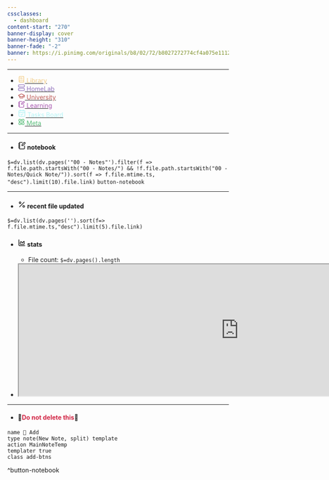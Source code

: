 ```yaml
---
cssclasses:
  - dashboard
content-start: "270"
banner-display: cover
banner-height: "310"
banner-fade: "-2"
banner: https://i.pinimg.com/originals/b8/02/72/b8027272774cf4a075e1112e4aec20b3.gif
---
```

---
+ [<svg xmlns="http://www.w3.org/2000/svg" color="#f2cb84" width="16" height="16" viewBox="0 0 24 24" fill="none" stroke="currentColor" stroke-width="2" stroke-linecap="round" stroke-linejoin="round" class="lucide lucide-book-text"><path d="M4 19.5v-15A2.5 2.5 0 0 1 6.5 2H19a1 1 0 0 1 1 1v18a1 1 0 0 1-1 1H6.5a1 1 0 0 1 0-5H20"/><path d="M8 11h8"/><path d="M8 7h6"/></svg><span style="color:#f2cb84"> Library</span>](🔖%20Library.md)
+ [<svg xmlns="http://www.w3.org/2000/svg" color="#9071bd" width="16" height="16" viewBox="0 0 24 24" fill="none" stroke="currentColor" stroke-width="2" stroke-linecap="round" stroke-linejoin="round" class="lucide lucide-server"><rect width="20" height="8" x="2" y="2" rx="2" ry="2"/><rect width="20" height="8" x="2" y="14" rx="2" ry="2"/><line x1="6" x2="6.01" y1="6" y2="6"/><line x1="6" x2="6.01" y1="18" y2="18"/></svg><span style="color:#9071bd"> HomeLab</span>](🧪%20HomeLab.md)
+ [<svg xmlns="http://www.w3.org/2000/svg" color="#bc5753" width="16" height="16" viewBox="0 0 24 24" fill="none" stroke="currentColor" stroke-width="2" stroke-linecap="round" stroke-linejoin="round" class="lucide lucide-graduation-cap"><path d="M21.42 10.922a1 1 0 0 0-.019-1.838L12.83 5.18a2 2 0 0 0-1.66 0L2.6 9.08a1 1 0 0 0 0 1.832l8.57 3.908a2 2 0 0 0 1.66 0z"/><path d="M22 10v6"/><path d="M6 12.5V16a6 3 0 0 0 12 0v-3.5"/></svg><span style="color:bc5753"> University</span>](🏫%20University.md)
+ [<svg xmlns="http://www.w3.org/2000/svg" color="#a95ab1" width="16" height="16" viewBox="0 0 24 24" fill="none" stroke="currentColor" stroke-width="2" stroke-linecap="round" stroke-linejoin="round" class="lucide lucide-notebook-pen"><path d="M13.4 2H6a2 2 0 0 0-2 2v16a2 2 0 0 0 2 2h12a2 2 0 0 0 2-2v-7.4"/><path d="M2 6h4"/><path d="M2 10h4"/><path d="M2 14h4"/><path d="M2 18h4"/><path d="M21.378 5.626a1 1 0 1 0-3.004-3.004l-5.01 5.012a2 2 0 0 0-.506.854l-.837 2.87a.5.5 0 0 0 .62.62l2.87-.837a2 2 0 0 0 .854-.506z"/></svg><span style="color:a95ab1"> Learning</span>](✏️%20Learning.md)
+ [<svg xmlns="http://www.w3.org/2000/svg" color="#b4f4f6" width="18" height="18" viewBox="0 0 24 24" fill="none" stroke="currentColor" stroke-width="2" stroke-linecap="round" stroke-linejoin="round" class="lucide lucide-calendar-check"><path d="M8 2v4"/><path d="M16 2v4"/><rect width="18" height="18" x="3" y="4" rx="2"/><path d="M3 10h18"/><path d="m9 16 2 2 4-4"/></svg><span style="color:#b4f4f6"> Tasks Board</span>](🗒️%20Task%20Board.md)
+ [<svg xmlns="http://www.w3.org/2000/svg" color="#5bbe7c" width="16" height="16" viewBox="0 0 24 24" fill="none" stroke="currentColor" stroke-width="2" stroke-linecap="round" stroke-linejoin="round" class="lucide lucide-atom"><circle cx="12" cy="12" r="1"/><path d="M20.2 20.2c2.04-2.03.02-7.36-4.5-11.9-4.54-4.52-9.87-6.54-11.9-4.5-2.04 2.03-.02 7.36 4.5 11.9 4.54 4.52 9.87 6.54 11.9 4.5Z"/><path d="M15.7 15.7c4.52-4.54 6.54-9.87 4.5-11.9-2.03-2.04-7.36-.02-11.9 4.5-4.52 4.54-6.54 9.87-4.5 11.9 2.03 2.04 7.36.02 11.9-4.5Z"/></svg><span style="color:5bbe7c"> Meta</span>](🚩%20Meta.md)
---
+ #### <svg xmlns="http://www.w3.org/2000/svg" width="18" height="18" viewBox="0 0 24 24" fill="none" stroke="currentColor" stroke-width="2" stroke-linecap="round" stroke-linejoin="round" class="lucide lucide-notebook-pen"><path d="M13.4 2H6a2 2 0 0 0-2 2v16a2 2 0 0 0 2 2h12a2 2 0 0 0 2-2v-7.4"/><path d="M2 6h4"/><path d="M2 10h4"/><path d="M2 14h4"/><path d="M2 18h4"/><path d="M21.378 5.626a1 1 0 1 0-3.004-3.004l-5.01 5.012a2 2 0 0 0-.506.854l-.837 2.87a.5.5 0 0 0 .62.62l2.87-.837a2 2 0 0 0 .854-.506z"/></svg> notebook 
`$=dv.list(dv.pages('"00 - Notes"').filter(f => f.file.path.startsWith("00 - Notes/") && !f.file.path.startsWith("00 - Notes/Quick Note/")).sort(f => f.file.mtime.ts, "desc").limit(10).file.link)`
`button-notebook`

---
+ #### <svg xmlns="http://www.w3.org/2000/svg" width="18" height="18" viewBox="0 0 24 24" fill="none" stroke="currentColor" stroke-width="2" stroke-linecap="round" stroke-linejoin="round" class="lucide lucide-percent"><line x1="19" x2="5" y1="5" y2="19"/><circle cx="6.5" cy="6.5" r="2.5"/><circle cx="17.5" cy="17.5" r="2.5"/></svg> recent file updated
`$=dv.list(dv.pages('').sort(f=> f.file.mtime.ts,"desc").limit(5).file.link)` 

+ #### <svg xmlns="http://www.w3.org/2000/svg" width="18" height="18" viewBox="0 0 24 24" fill="none" stroke="currentColor" stroke-width="2" stroke-linecap="round" stroke-linejoin="round" class="lucide lucide-chart-area"><path d="M3 3v16a2 2 0 0 0 2 2h16"/><path d="M7 11.207a.5.5 0 0 1 .146-.353l2-2a.5.5 0 0 1 .708 0l3.292 3.292a.5.5 0 0 0 .708 0l4.292-4.292a.5.5 0 0 1 .854.353V16a1 1 0 0 1-1 1H8a1 1 0 0 1-1-1z"/></svg> stats
	+ File count: `$=dv.pages().length` 
+ <iframe src="https://i.pinimg.com/originals/0b/5c/c0/0b5cc024841accd9a31a7b2daeb0e57b.gif" width="1000px" height="300px"></iframe>

---
+ #### 🚨<span style="color:d12544">Do not delete this</span>🚨
```button
name 📝 Add
type note(New Note, split) template
action MainNoteTemp
templater true
class add-btns
```
^button-notebook